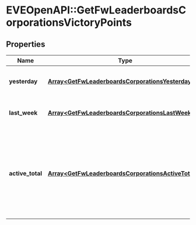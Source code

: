 # EVEOpenAPI::GetFwLeaderboardsCorporationsVictoryPoints

## Properties
Name | Type | Description | Notes
------------ | ------------- | ------------- | -------------
**yesterday** | [**Array&lt;GetFwLeaderboardsCorporationsYesterday1&gt;**](GetFwLeaderboardsCorporationsYesterday1.md) | Top 10 ranking of corporations by victory points in the past day | 
**last_week** | [**Array&lt;GetFwLeaderboardsCorporationsLastWeek1&gt;**](GetFwLeaderboardsCorporationsLastWeek1.md) | Top 10 ranking of corporations by victory points in the past week | 
**active_total** | [**Array&lt;GetFwLeaderboardsCorporationsActiveTotal1&gt;**](GetFwLeaderboardsCorporationsActiveTotal1.md) | Top 10 ranking of corporations active in faction warfare by total victory points. A corporation is considered \&quot;active\&quot; if they have participated in faction warfare in the past 14 days. | 


